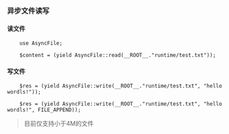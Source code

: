 ### 异步文件读写

#### 读文件

```
    use AsyncFile;

    $content = (yield AsyncFile::read(__ROOT__."runtime/test.txt"));

```

#### 写文件

```
    $res = (yield AsyncFile::write(__ROOT__."runtime/test.txt", "hello wordls!"));

    $res = (yield AsyncFile::write(__ROOT__."runtime/test.txt", "hello wordls!", FILE_APPEND));
```

> 目前仅支持小于4M的文件



